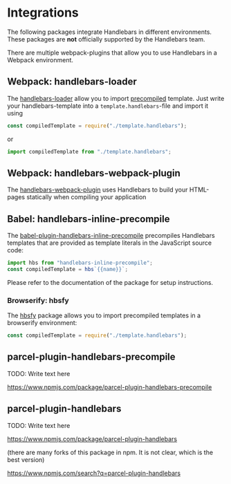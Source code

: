 # Integrations

The following packages integrate Handlebars in different environments. These packages are **not** officially supported
by the Handlebars team.

There are multiple webpack-plugins that allow you to use Handlebars in a Webpack environment.

## Webpack: handlebars-loader

The [handlebars-loader](https://github.com/pcardune/handlebars-loader) allow you to import
[precompiled](./precompilation.html) template. Just write your handlebars-template into a `template.handlebars`-file and
import it using

```js
const compiledTemplate = require("./template.handlebars");
```

or

```js
import compiledTemplate from "./template.handlebars";
```

## Webpack: handlebars-webpack-plugin

The [handlebars-webpack-plugin](https://github.com/sagold/handlebars-webpack-plugin) uses Handlebars to build your
HTML-pages statically when compiling your application

## Babel: handlebars-inline-precompile

The
[babel-plugin-handlebars-inline-precompile](https://github.com/jamiebuilds/babel-plugin-handlebars-inline-precompile)
precompiles Handlebars templates that are provided as template literals in the JavaScript source code:

```js
import hbs from "handlebars-inline-precompile";
const compiledTemplate = hbs`{{name}}`;
```

Please refer to the documentation of the package for setup instructions.

### Browserify: hbsfy

The [hbsfy](https://www.npmjs.com/package/hbsfy) package allows you to import precompiled templates in a browserify
environment:

```js
const compiledTemplate = require("./template.handlebars");
```

## parcel-plugin-handlebars-precompile

TODO: Write text here

https://www.npmjs.com/package/parcel-plugin-handlebars-precompile

## parcel-plugin-handlebars

TODO: Write text here

https://www.npmjs.com/package/parcel-plugin-handlebars

(there are many forks of this package in npm. It is not clear, which is the best version)

https://www.npmjs.com/search?q=parcel-plugin-handlebars
